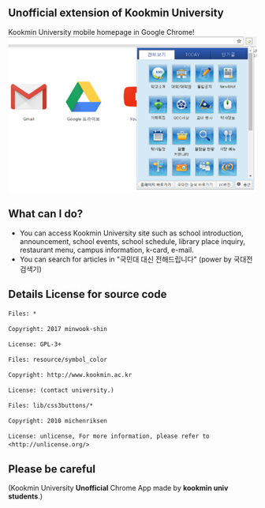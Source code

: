 ## Unofficial extension of Kookmin University
Kookmin University mobile homepage in Google Chrome!
![ScreenShot](https://github.com/minwook-shin/kookmin-university-home/blob/master/resource/screenshot.PNG)
## What can I do? 
* You can access Kookmin University site such as school introduction, announcement, school events, school schedule, library place inquiry, restaurant menu, campus information, k-card, e-mail.
* You can search for articles in "국민대 대신 전해드립니다" (power by 국대전 검색기)

## Details License for source code

`Files: *` 

`Copyright: 2017 minwook-shin`

`License: GPL-3+`




`Files: resource/symbol_color`

`Copyright: http://www.kookmin.ac.kr`

`License: (contact university.)`




`Files: lib/css3buttons/*`

`Copyright: 2010 michenriksen`

`License: unlicense, For more information, please refer to <http://unlicense.org/>`

## Please be careful

(Kookmin University <b>Unofficial</b> Chrome App made by <b>kookmin univ students</b>.)
